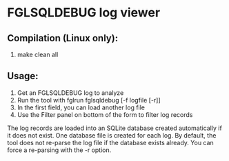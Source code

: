 # FGLSQLDEBUG log viewer

## Compilation (Linux only):

1. make clean all

## Usage:

1. Get an FGLSQLDEBUG log to analyze
2. Run the tool with fglrun fglsqldebug [-f logfile [-r]]
3. In the first field, you can load another log file
4. Use the Filter panel on bottom of the form to filter log records

The log records are loaded into an SQLite database created automatically if it does not exist.
One database file is created for each log.
By default, the tool does not re-parse the log file if the database exists already.
You can force a re-parsing with the -r option.


